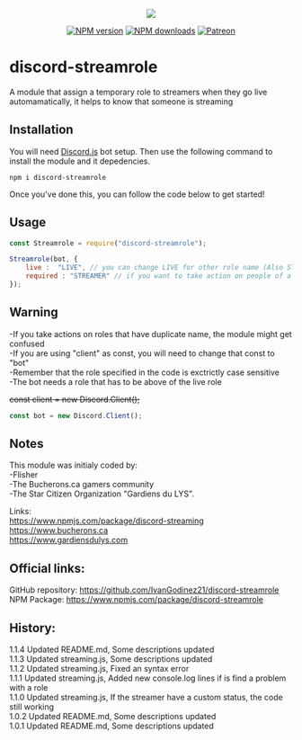 <p align="center"><a href="https://nodei.co/npm/discord-streamrole/"><img src="https://nodei.co/npm/discord-streamrole.png"></a></p>
<p align="center">
<a href="https://www.npmjs.com/package/discord-streamrole"><img src="https://img.shields.io/npm/v/discord-streamrole.svg?maxAge=3600" alt="NPM version" /></a>
<a href="https://www.npmjs.com/package/discord-streamrole"><img src="https://img.shields.io/npm/dt/discord-streamrole.svg?maxAge=3600" alt="NPM downloads" /></a>
<a href="https://www.patreon.com/iVan21"><img src="https://img.shields.io/badge/donate-patreon-F96854.svg" alt="Patreon" /></a>
</p>

# discord-streamrole
A module that assign a temporary role to streamers when they go live automamatically, it helps to know that someone is streaming

## Installation
You will need [Discord.js](https://discord.js.org/#/) bot setup.
Then use the following command to install the module and it depedencies.

```
npm i discord-streamrole
``` 

Once you've done this, you can follow the code below to get started!

## Usage
```js
const Streamrole = require("discord-streamrole");

Streamrole(bot, {
	live :  "LIVE", // you can change LIVE for other role name (Also STREAMER in the next line)
	required : "STREAMER" // if you want to take action on people of a specific role (remember  adding the comma after "LIVE")
});
```

## Warning
-If you take actions on roles that have duplicate name, the module might get confused   
-If you are using "client" as const, you will need to change that const to "bot"   
-Remember that the role specified in the code is exctrictly case sensitive   
-The bot needs a role that has to be above of the live role

~~const client = new Discord.Client();~~
```js
const bot = new Discord.Client();
```

## Notes
This module was initialy coded by:  
-Flisher   
-The Bucherons.ca gamers community   
-The Star Citizen Organization "Gardiens du LYS".   
  
Links:  
https://www.npmjs.com/package/discord-streaming   
https://www.bucherons.ca   
https://www.gardiensdulys.com   

## Official links:
GitHub repository: https://github.com/IvanGodinez21/discord-streamrole   
NPM Package: https://www.npmjs.com/package/discord-streamrole   


## History:  

1.1.4 Updated README.md, Some descriptions updated   
1.1.3 Updated streaming.js, Some descriptions updated   
1.1.2 Updated streaming.js, Fixed an syntax error   
1.1.1 Updated streaming.js, Added new console.log lines if is find a problem with a role   
1.1.0 Updated streaming.js, If the streamer have a custom status, the code still working   
1.0.2 Updated README.md, Some descriptions updated   
1.0.1 Updated README.md, Some descriptions updated   